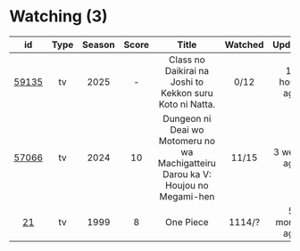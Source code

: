 # Watching (3)

|                      id                      | Type | Season | Score |                                       Title                                      | Watched |    Updated   | Start Date |
| :------------------------------------------: | :--: | :----: | :---: | :------------------------------------------------------------------------------: | :-----: | :----------: | :--------: |
| [59135](https://myanimelist.net/anime/59135) |  tv  |  2025  |   -   |             Class no Daikirai na Joshi to Kekkon suru Koto ni Natta.             |   0/12  | 16 hours ago |      -     |
| [57066](https://myanimelist.net/anime/57066) |  tv  |  2024  |   10  | Dungeon ni Deai wo Motomeru no wa Machigatteiru Darou ka V: Houjou no Megami-hen |  11/15  |  3 weeks ago | 10/05/2024 |
|    [21](https://myanimelist.net/anime/21)    |  tv  |  1999  |   8   |                                     One Piece                                    |  1114/? | 5 months ago | 01/01/2013 |